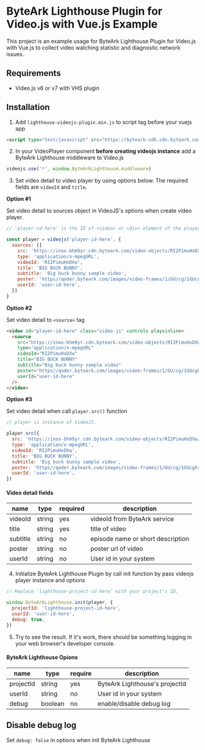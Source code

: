 # ByteArk Lighthouse Plugin for Video.js with Vue.js Example

This project is an example usage for ByteArk Lighthouse Plugin for Video.js with Vue.js to collect video watching statistic and diagnostic network issues.

## Requirements
* Video.js v6 or v7 with VHS plugin

## Installation

1. Add `lighthouse-videojs-plugin.min.js` to script tag before your vuejs app
```html
<script type="text/javascript" src="https://byteark-sdk.cdn.byteark.com/lighthouse/videojs/@latest/lighthouse-videojs-plugin.min.js"></script>
```

2. In your VideoPlayer component **before creating videojs instance** add a ByteArk Lighthouse middleware to Video.js
```js
videojs.use('*', window.ByteArkLighthouse.middleware)
```

3. Set video detail to video player by using options below. The required fields are `videoId` and `title`.

**Option #1**

Set video detail to sources object in VideoJS's options when create video player.

```js
// 'player-id-here' is the ID of <video> or <div> element of the player.

const player = videojs('player-id-here', {
  sources: [{
    src: 'https://inox-bhm9yr.cdn.byteark.com/video-objects/RI2PimuHxDXw/playlist.m3u8',
    type: 'application/x-mpegURL',
    videoId: 'RI2PimuHxDXw',
    title: 'BIG BUCK BUNNY',
    subtitle: 'Big buck bunny sample video',
    poster: 'https//qoder.byteark.com/images/video-frames/1/GU/cg/1GUcghrocmlz-large.jpg',
    userId: 'user-id-here',
  }]
}
```

**Option #2**

Set video detail to `<source>` tag

```html
<video id="player-id-here" class="video-js" controls playsinline>
  <source
    src="https://inox-bhm9yr.cdn.byteark.com/video-objects/RI2PimuHxDXw/playlist.m3u8"
    type="application/x-mpegURL"
    videoId="RI2PimuHxDXw"
    title="BIG BUCK BUNNY"
    subtitle="Big buck bunny sample video"
    poster="https//qoder.byteark.com/images/video-frames/1/GU/cg/1GUcghrocmlz-large.jpg"
    userId="user-id-here"
  />
</video>
```

**Option #3**

Set video detail when call `player.src()` function

```js
// player is instance of VideoJS.

player.src({
  src: 'https://inox-bhm9yr.cdn.byteark.com/video-objects/RI2PimuHxDXw/playlist.m3u8',
  type: 'application/x-mpegURL',
  videoId: 'RI2PimuHxDXw',
  title: 'BIG BUCK BUNNY',
  subtitle: 'Big buck bunny sample video',
  poster: 'https//qoder.byteark.com/images/video-frames/1/GU/cg/1GUcghrocmlz-large.jpg',
  userId: 'user-id-here',
})
```

#### Video detail fields
| name     | type   | required | description                       |
|----------|--------|----------|-----------------------------------|
| videoId  | string | yes      | videoId from ByteArk service      |
| title    | string | yes      | title of video                    |
| subtitle | string | no       | episode name or short description |
| poster   | string | no       | poster url of video               |
| userId   | string | no       | User id in your system            |

4. Initialize ByteArk Lighthouse Plugin by call init function by pass videojs player instance and options
```js
// Replace 'lighthouse-project-id-here' with your project's ID.

window.ByteArkLighthouse.init(player, {
  projectId: 'lighthouse-project-id-here',
  userId: 'user-id-here',
  debug: true,
})
```

5. Try to see the result. If it's work, there should be something logging in your web browser's developer console.

#### ByteArk Lighthouse Opions
| name      | type    | require | description                    |
|-----------|---------|---------|--------------------------------|
| projectId | string  | yes     | ByteArk Lighthouse's projectId |
| userId    | string  | no      | User id in your system         |
| debug     | boolean | no      | enable/disable debug log       |

## Disable debug log

Set `debug: false` in options when init ByteArk Lighthouse
